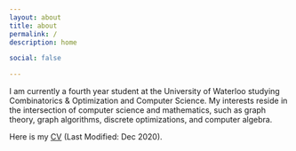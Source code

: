 ```yaml
---
layout: about
title: about
permalink: /
description: home

social: false

---
```


I am currently a fourth year student at the University of Waterloo studying Combinatorics & Optimization and Computer Science. My interests reside in the intersection of computer science and mathematics, such as graph theory, graph algorithms, discrete optimizations, and computer algebra.

Here is my [CV](https://raw.githubusercontent.com/lazypanda10117/cv/master/cv.pdf) (Last Modified: Dec 2020).
